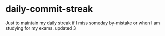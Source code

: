 # daily-commit-streak
Just to maintain my daily streak if I miss someday by-mistake or when I am studying for my exams.
updated 3